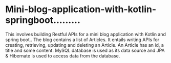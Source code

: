 # Mini-blog-application-with-kotlin-springboot.........
This involves building Restful APIs for a mini blog application with Kotlin and spring boot..
The blog contains a list of Articles. It entails writing APIs for creating, retrieving, updating and deleting an Article.
An Article has an id, a title and some content.
MySQL database is used as its data source and JPA & Hibernate is used to access data from the database.
